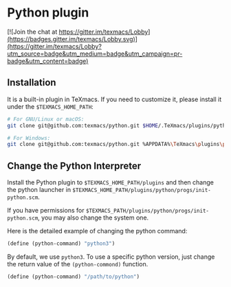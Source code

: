 # Python plugin
[![Join the chat at https://gitter.im/texmacs/Lobby](https://badges.gitter.im/texmacs/Lobby.svg)](https://gitter.im/texmacs/Lobby?utm_source=badge&utm_medium=badge&utm_campaign=pr-badge&utm_content=badge)

## Installation
It is a built-in plugin in TeXmacs. If you need to customize it, please install it
under the `$TEXMACS_HOME_PATH`:

``` bash
# For GNU/Linux or macOS:
git clone git@github.com:texmacs/python.git $HOME/.TeXmacs/plugins/python

# For Windows:
git clone git@github.com:texmacs/python.git %APPDATA%\TeXmacs\plugins\python
```
## Change the Python Interpreter
Install the Python plugin to `$TEXMACS_HOME_PATH/plugins` and then change
the python launcher in `$TEXMACS_HOME_PATH/plugins/python/progs/init-python.scm`.

If you have permissions for `$TEXMACS_PATH/plugins/python/progs/init-python.scm`, you may also change the system one.

Here is the detailed example of changing the python command:

``` scheme
(define (python-command) "python3")
```

By default, we use `python3`. To use a specific python version, just change the return value of the `(python-commond)` function.

``` scheme
(define (python-command) "/path/to/python")
```